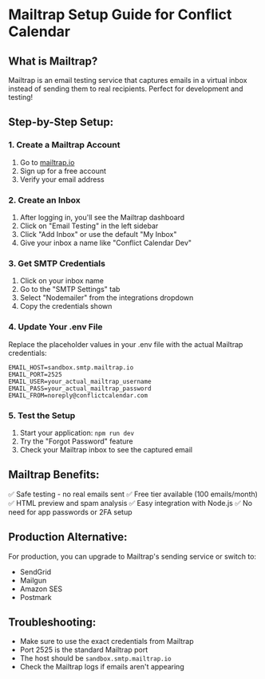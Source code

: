 # Mailtrap Setup Guide for Conflict Calendar

## What is Mailtrap?
Mailtrap is an email testing service that captures emails in a virtual inbox instead of sending them to real recipients. Perfect for development and testing!

## Step-by-Step Setup:

### 1. Create a Mailtrap Account
1. Go to [mailtrap.io](https://mailtrap.io)
2. Sign up for a free account
3. Verify your email address

### 2. Create an Inbox
1. After logging in, you'll see the Mailtrap dashboard
2. Click on "Email Testing" in the left sidebar
3. Click "Add Inbox" or use the default "My Inbox"
4. Give your inbox a name like "Conflict Calendar Dev"

### 3. Get SMTP Credentials
1. Click on your inbox name
2. Go to the "SMTP Settings" tab
3. Select "Nodemailer" from the integrations dropdown
4. Copy the credentials shown

### 4. Update Your .env File
Replace the placeholder values in your .env file with the actual Mailtrap credentials:

```
EMAIL_HOST=sandbox.smtp.mailtrap.io
EMAIL_PORT=2525
EMAIL_USER=your_actual_mailtrap_username
EMAIL_PASS=your_actual_mailtrap_password
EMAIL_FROM=noreply@conflictcalendar.com
```

### 5. Test the Setup
1. Start your application: `npm run dev`
2. Try the "Forgot Password" feature
3. Check your Mailtrap inbox to see the captured email

## Mailtrap Benefits:
✅ Safe testing - no real emails sent
✅ Free tier available (100 emails/month)
✅ HTML preview and spam analysis
✅ Easy integration with Node.js
✅ No need for app passwords or 2FA setup

## Production Alternative:
For production, you can upgrade to Mailtrap's sending service or switch to:
- SendGrid
- Mailgun
- Amazon SES
- Postmark

## Troubleshooting:
- Make sure to use the exact credentials from Mailtrap
- Port 2525 is the standard Mailtrap port
- The host should be `sandbox.smtp.mailtrap.io`
- Check the Mailtrap logs if emails aren't appearing
